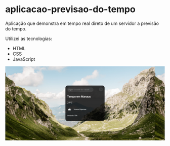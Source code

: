 # aplicacao-previsao-do-tempo
Aplicação que demonstra em tempo real direto de um servidor a previsão do tempo.

<p>Utilizei as tecnologias:

 - HTML
 - CSS
 - JavaScript
 </p>
 
 <img src="https://raw.githubusercontent.com/Thiagogssx/aplicacao-previsao-do-tempo/e1bd21f0b8cb7ca762a3df0bf2396cabbc435204/assets/DevPrevisao.png">

